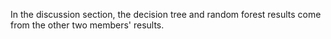 In the discussion section, the decision tree and random forest results come from the other two members' results.
